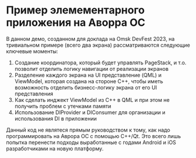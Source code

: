 # Пример элемементарного приложения на Аворра ОС

В данном демо, созданном для доклада на Omsk DevFest 2023, на тривиальном примере (всего два экрана) рассматриваются следующие ключевые моменты:
1. Создание координатора, который будет управлять PageStack, и т.о. позволит отделить логику навигации от реализации экранов
2. Разделение каждого экрана на UI представление (QML) и ViewModel, которая создана на стороне C++, чтобы иметь возможность отделить бизнесс-логику экрана от его UI представления
3. Как сделать инджект ViewModel из С++ в QML и при этом не получить проблем с утечками памяти
4. Использование DIProvider и DIConsumer для организации и использования DI в приложении

Данный код не являтеся прямым руководством к тому, как надо программировать на Аврора ОС с помощью C++/Qt. Это всего лишь попытка перенести подходы выработанные с годами Android и iOS разработчиками на новую платформу.
